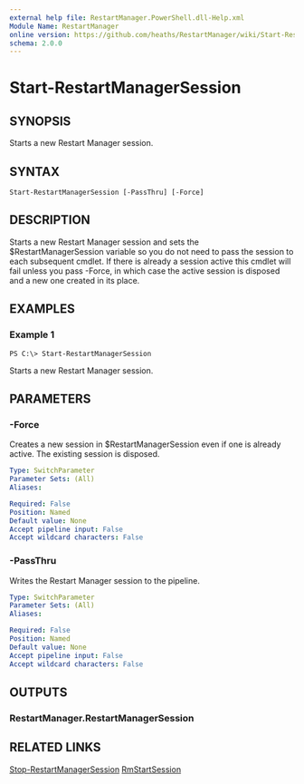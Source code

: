 ```yaml
---
external help file: RestartManager.PowerShell.dll-Help.xml
Module Name: RestartManager
online version: https://github.com/heaths/RestartManager/wiki/Start-RestartManagerSession
schema: 2.0.0
---
```


# Start-RestartManagerSession

## SYNOPSIS
Starts a new Restart Manager session.

## SYNTAX

```
Start-RestartManagerSession [-PassThru] [-Force]
```

## DESCRIPTION
Starts a new Restart Manager session and sets the $RestartManagerSession variable so you do not need to pass the session to each subsequent cmdlet. If there is already a session active this cmdlet will fail unless you pass -Force, in which case the active session is disposed and a new one created in its place.

## EXAMPLES

### Example 1
```
PS C:\> Start-RestartManagerSession
```

Starts a new Restart Manager session.

## PARAMETERS

### -Force
Creates a new session in $RestartManagerSession even if one is already active. The existing session is disposed.

```yaml
Type: SwitchParameter
Parameter Sets: (All)
Aliases: 

Required: False
Position: Named
Default value: None
Accept pipeline input: False
Accept wildcard characters: False
```

### -PassThru
Writes the Restart Manager session to the pipeline.

```yaml
Type: SwitchParameter
Parameter Sets: (All)
Aliases: 

Required: False
Position: Named
Default value: None
Accept pipeline input: False
Accept wildcard characters: False
```

## OUTPUTS

### RestartManager.RestartManagerSession

## RELATED LINKS
[Stop-RestartManagerSession](Stop-RestartManagerSession)
[RmStartSession](https://msdn.microsoft.com/library/windows/desktop/aa373668.aspx)
